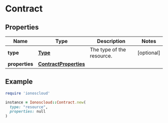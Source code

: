# Contract

## Properties

| Name | Type | Description | Notes |
| ---- | ---- | ----------- | ----- |
| **type** | [**Type**](Type.md) | The type of the resource. | [optional] |
| **properties** | [**ContractProperties**](ContractProperties.md) |  |  |

## Example

```ruby
require 'ionoscloud'

instance = Ionoscloud::Contract.new(
  type: "resource",
  properties: null
)
```

